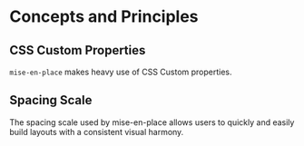 # Concepts and Principles

## CSS Custom Properties

`mise-en-place` makes heavy use of CSS Custom properties.

## Spacing Scale

The spacing scale used by mise-en-place allows users to quickly and easily build layouts with a consistent visual harmony.
